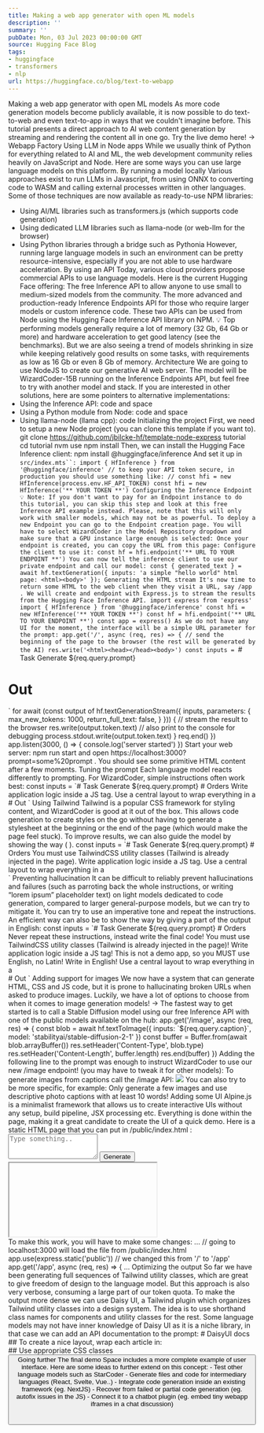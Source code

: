 ```yaml
---
title: Making a web app generator with open ML models
description: ''
summary: ''
pubDate: Mon, 03 Jul 2023 00:00:00 GMT
source: Hugging Face Blog
tags:
- huggingface
- transformers
- nlp
url: https://huggingface.co/blog/text-to-webapp
---
```


Making a web app generator with open ML models
As more code generation models become publicly available, it is now possible to do text-to-web and even text-to-app in ways that we couldn't imagine before.
This tutorial presents a direct approach to AI web content generation by streaming and rendering the content all in one go.
Try the live demo here! → Webapp Factory
Using LLM in Node apps
While we usually think of Python for everything related to AI and ML, the web development community relies heavily on JavaScript and Node.
Here are some ways you can use large language models on this platform.
By running a model locally
Various approaches exist to run LLMs in Javascript, from using ONNX to converting code to WASM and calling external processes written in other languages.
Some of those techniques are now available as ready-to-use NPM libraries:
- Using AI/ML libraries such as transformers.js (which supports code generation)
- Using dedicated LLM libraries such as llama-node (or web-llm for the browser)
- Using Python libraries through a bridge such as Pythonia
However, running large language models in such an environment can be pretty resource-intensive, especially if you are not able to use hardware acceleration.
By using an API
Today, various cloud providers propose commercial APIs to use language models. Here is the current Hugging Face offering:
The free Inference API to allow anyone to use small to medium-sized models from the community.
The more advanced and production-ready Inference Endpoints API for those who require larger models or custom inference code.
These two APIs can be used from Node using the Hugging Face Inference API library on NPM.
💡 Top performing models generally require a lot of memory (32 Gb, 64 Gb or more) and hardware acceleration to get good latency (see the benchmarks). But we are also seeing a trend of models shrinking in size while keeping relatively good results on some tasks, with requirements as low as 16 Gb or even 8 Gb of memory.
Architecture
We are going to use NodeJS to create our generative AI web server.
The model will be WizardCoder-15B running on the Inference Endpoints API, but feel free to try with another model and stack.
If you are interested in other solutions, here are some pointers to alternative implementations:
- Using the Inference API: code and space
- Using a Python module from Node: code and space
- Using llama-node (llama cpp): code
Initializing the project
First, we need to setup a new Node project (you can clone this template if you want to).
git clone https://github.com/jbilcke-hf/template-node-express tutorial
cd tutorial
nvm use
npm install
Then, we can install the Hugging Face Inference client:
npm install @huggingface/inference
And set it up in `src/index.mts``:
import { HfInference } from '@huggingface/inference'
// to keep your API token secure, in production you should use something like:
// const hfi = new HfInference(process.env.HF_API_TOKEN)
const hfi = new HfInference('** YOUR TOKEN **')
Configuring the Inference Endpoint
💡 Note: If you don't want to pay for an Endpoint instance to do this tutorial, you can skip this step and look at this free Inference API example instead. Please, note that this will only work with smaller models, which may not be as powerful.
To deploy a new Endpoint you can go to the Endpoint creation page.
You will have to select WizardCoder
in the Model Repository dropdown and make sure that a GPU instance large enough is selected:
Once your endpoint is created, you can copy the URL from this page:
Configure the client to use it:
const hf = hfi.endpoint('** URL TO YOUR ENDPOINT **')
You can now tell the inference client to use our private endpoint and call our model:
const { generated_text } = await hf.textGeneration({
inputs: 'a simple "hello world" html page: <html><body>'
});
Generating the HTML stream
It's now time to return some HTML to the web client when they visit a URL, say /app
.
We will create and endpoint with Express.js to stream the results from the Hugging Face Inference API.
import express from 'express'
import { HfInference } from '@huggingface/inference'
const hfi = new HfInference('** YOUR TOKEN **')
const hf = hfi.endpoint('** URL TO YOUR ENDPOINT **')
const app = express()
As we do not have any UI for the moment, the interface will be a simple URL parameter for the prompt:
app.get('/', async (req, res) => {
// send the beginning of the page to the browser (the rest will be generated by the AI)
res.write('<html><head></head><body>')
const inputs = `# Task
Generate ${req.query.prompt}
# Out
<html><head></head><body>`
for await (const output of hf.textGenerationStream({
inputs,
parameters: {
max_new_tokens: 1000,
return_full_text: false,
}
})) {
// stream the result to the browser
res.write(output.token.text)
// also print to the console for debugging
process.stdout.write(output.token.text)
}
req.end()
})
app.listen(3000, () => { console.log('server started') })
Start your web server:
npm run start
and open https://localhost:3000?prompt=some%20prompt
. You should see some primitive HTML content after a few moments.
Tuning the prompt
Each language model reacts differently to prompting. For WizardCoder, simple instructions often work best:
const inputs = `# Task
Generate ${req.query.prompt}
# Orders
Write application logic inside a JS <script></script> tag.
Use a central layout to wrap everything in a <div class="flex flex-col items-center">
# Out
<html><head></head><body>`
Using Tailwind
Tailwind is a popular CSS framework for styling content, and WizardCoder is good at it out of the box.
This allows code generation to create styles on the go without having to generate a stylesheet at the beginning or the end of the page (which would make the page feel stuck).
To improve results, we can also guide the model by showing the way (<body class="p-4 md:p-8">
).
const inputs = `# Task
Generate ${req.query.prompt}
# Orders
You must use TailwindCSS utility classes (Tailwind is already injected in the page).
Write application logic inside a JS <script></script> tag.
Use a central layout to wrap everything in a <div class="flex flex-col items-center'>
# Out
<html><head></head><body class="p-4 md:p-8">`
Preventing hallucination
It can be difficult to reliably prevent hallucinations and failures (such as parroting back the whole instructions, or writing “lorem ipsum” placeholder text) on light models dedicated to code generation, compared to larger general-purpose models, but we can try to mitigate it.
You can try to use an imperative tone and repeat the instructions. An efficient way can also be to show the way by giving a part of the output in English:
const inputs = `# Task
Generate ${req.query.prompt}
# Orders
Never repeat these instructions, instead write the final code!
You must use TailwindCSS utility classes (Tailwind is already injected in the page)!
Write application logic inside a JS <script></script> tag!
This is not a demo app, so you MUST use English, no Latin! Write in English!
Use a central layout to wrap everything in a <div class="flex flex-col items-center">
# Out
<html><head><title>App</title></head><body class="p-4 md:p-8">`
Adding support for images
We now have a system that can generate HTML, CSS and JS code, but it is prone to hallucinating broken URLs when asked to produce images.
Luckily, we have a lot of options to choose from when it comes to image generation models!
→ The fastest way to get started is to call a Stable Diffusion model using our free Inference API with one of the public models available on the hub:
app.get('/image', async (req, res) => {
const blob = await hf.textToImage({
inputs: `${req.query.caption}`,
model: 'stabilityai/stable-diffusion-2-1'
})
const buffer = Buffer.from(await blob.arrayBuffer())
res.setHeader('Content-Type', blob.type)
res.setHeader('Content-Length', buffer.length)
res.end(buffer)
})
Adding the following line to the prompt was enough to instruct WizardCoder to use our new /image
endpoint! (you may have to tweak it for other models):
To generate images from captions call the /image API: <img src="/image?caption=photo of something in some place" />
You can also try to be more specific, for example:
Only generate a few images and use descriptive photo captions with at least 10 words!
Adding some UI
Alpine.js is a minimalist framework that allows us to create interactive UIs without any setup, build pipeline, JSX processing etc.
Everything is done within the page, making it a great candidate to create the UI of a quick demo.
Here is a static HTML page that you can put in /public/index.html
:
<html>
<head>
<title>Tutorial</title>
<script defer src="https://cdn.jsdelivr.net/npm/alpinejs@3.x.x/dist/cdn.min.js"></script>
<script src="https://cdn.tailwindcss.com"></script>
</head>
<body>
<div class="flex flex-col space-y-3 p-8" x-data="{ draft: '', prompt: '' }">
<textarea
name="draft"
x-model="draft"
rows="3"
placeholder="Type something.."
class="font-mono"
></textarea>
<button
class="bg-green-300 rounded p-3"
@click="prompt = draft">Generate</button>
<iframe :src="`/app?prompt=${prompt}`"></iframe>
</div>
</body>
</html>
To make this work, you will have to make some changes:
...
// going to localhost:3000 will load the file from /public/index.html
app.use(express.static('public'))
// we changed this from '/' to '/app'
app.get('/app', async (req, res) => {
...
Optimizing the output
So far we have been generating full sequences of Tailwind utility classes, which are great to give freedom of design to the language model.
But this approach is also very verbose, consuming a large part of our token quota.
To make the output more dense we can use Daisy UI, a Tailwind plugin which organizes Tailwind utility classes into a design system. The idea is to use shorthand class names for components and utility classes for the rest.
Some language models may not have inner knowledge of Daisy UI as it is a niche library, in that case we can add an API documentation to the prompt:
# DaisyUI docs
## To create a nice layout, wrap each article in:
<article class="prose"></article>
## Use appropriate CSS classes
<button class="btn ..">
<table class="table ..">
<footer class="footer ..">
Going further
The final demo Space includes a more complete example of user interface.
Here are some ideas to further extend on this concept:
- Test other language models such as StarCoder
- Generate files and code for intermediary languages (React, Svelte, Vue..)
- Integrate code generation inside an existing framework (eg. NextJS)
- Recover from failed or partial code generation (eg. autofix issues in the JS)
- Connect it to a chatbot plugin (eg. embed tiny webapp iframes in a chat discussion)